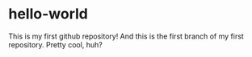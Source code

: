 # hello-world
This is my first github repository!
And this is the first branch of my first repository. Pretty cool, huh?
